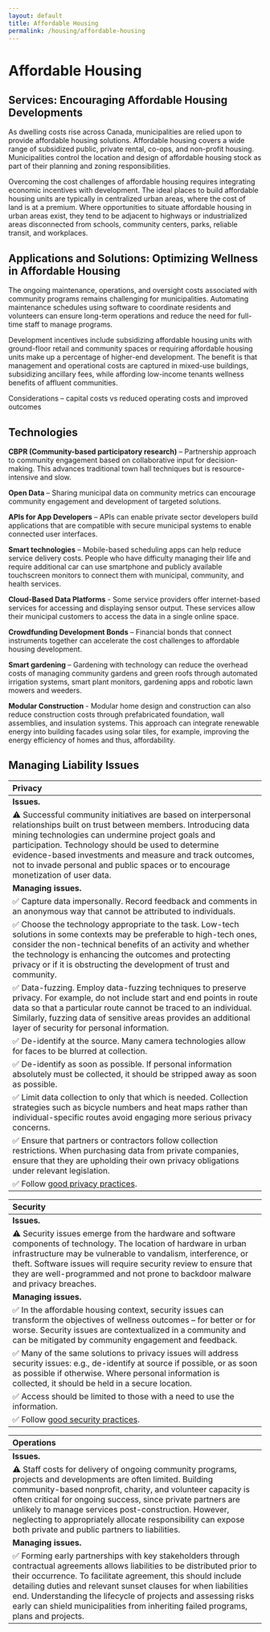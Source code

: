 ```yaml
---
layout: default
title: Affordable Housing
permalink: /housing/affordable-housing
---
```


# Affordable Housing

## Services: Encouraging Affordable Housing Developments <a id="services-encouraging-affordable-housing-developments"></a>

As dwelling costs rise across Canada, municipalities are relied upon to provide affordable housing solutions. Affordable housing covers a wide range of subsidized public, private rental, co-ops, and non-profit housing. Municipalities control the location and design of affordable housing stock as part of their planning and zoning responsibilities.

Overcoming the cost challenges of affordable housing requires integrating economic incentives with development. The ideal places to build affordable housing units are typically in centralized urban areas, where the cost of land is at a premium. Where opportunities to situate affordable housing in urban areas exist, they tend to be adjacent to highways or industrialized areas disconnected from schools, community centers, parks, reliable transit, and workplaces.

## Applications and Solutions: Optimizing Wellness in Affordable Housing

The ongoing maintenance, operations, and oversight costs associated with community programs remains challenging for municipalities. Automating maintenance schedules using software to coordinate residents and volunteers can ensure long-term operations and reduce the need for full-time staff to manage programs.

Development incentives include subsidizing affordable housing units with ground-floor retail and community spaces or requiring affordable housing units make up a percentage of higher-end development. The benefit is that management and operational costs are captured in mixed-use buildings, subsidizing ancillary fees, while affording low-income tenants wellness benefits of affluent communities.

Considerations – capital costs vs reduced operating costs and improved outcomes

## Technologies

**CBPR \(Community-based participatory research\)** – Partnership approach to community engagement based on collaborative input for decision-making. This advances traditional town hall techniques but is resource-intensive and slow.

**Open Data** – Sharing municipal data on community metrics can encourage community engagement and development of targeted solutions.

**APIs for App Developers** – APIs can enable private sector developers build applications that are compatible with secure municipal systems to enable connected user interfaces.

**Smart technologies** – Mobile-based scheduling apps can help reduce service delivery costs. People who have difficulty managing their life and require additional car can use smartphone and publicly available touchscreen monitors to connect them with municipal, community, and health services.

**Cloud-Based Data Platforms** - Some service providers offer internet-based services for accessing and displaying sensor output. These services allow their municipal customers to access the data in a single online space.

**Crowdfunding Development Bonds** – Financial bonds that connect instruments together can accelerate the cost challenges to affordable housing development.

**Smart gardening** – Gardening with technology can reduce the overhead costs of managing community gardens and green roofs through automated irrigation systems, smart plant monitors, gardening apps and robotic lawn mowers and weeders.

**Modular Construction** - Modular home design and construction can also reduce construction costs through prefabricated foundation, wall assemblies, and insulation systems. This approach can integrate renewable energy into building facades using solar tiles, for example, improving the energy efficiency of homes and thus, affordability.

## Managing Liability Issues

| Privacy |
| :--- |
| **Issues.** |
| ⚠ Successful community initiatives are based on interpersonal relationships built on trust between members. Introducing data mining technologies can undermine project goals and participation. Technology should be used to determine evidence-based investments and measure and track outcomes, not to invade personal and public spaces or to encourage monetization of user data. |
| **Managing issues.** |
| ✅ Capture data impersonally.  Record feedback and comments in an anonymous way that cannot be attributed to individuals. |
| ✅ Choose the technology appropriate to the task.  Low-tech solutions in some contexts may be preferable to high-tech ones, consider the non-technical benefits of an activity and whether the technology is enhancing the outcomes and protecting privacy or if it is obstructing the development of trust and community. |
| ✅ Data-fuzzing. Employ data-fuzzing techniques to preserve privacy. For example, do not include start and end points in route data so that a particular route cannot be traced to an individual. Similarly, fuzzing data of sensitive areas provides an additional layer of security for personal information. |
| ✅ De-identify at the source. Many camera technologies allow for faces to be blurred at collection. |
| ✅ De-identify as soon as possible.  If personal information absolutely must be collected, it should be stripped away as soon as possible. |
| ✅ Limit data collection to only that which is needed. Collection strategies such as bicycle numbers and heat maps rather than individual-specific routes avoid engaging more serious privacy concerns. |
| ✅ Ensure that partners or contractors follow collection restrictions. When purchasing data from private companies, ensure that they are upholding their own privacy obligations under relevant legislation. |
| ✅ Follow [good privacy practices](../meta-issues/privacy.md). |

| Security |
| :--- |
| **Issues.** |
| ⚠ Security issues emerge from the hardware and software components of technology. The location of hardware in urban infrastructure may be vulnerable to vandalism, interference, or theft. Software issues will require security review to ensure that they are well-programmed and not prone to backdoor malware and privacy breaches. |
| **Managing issues.** |
| ✅ In the affordable housing context, security issues can transform the objectives of wellness outcomes – for better or for worse. Security issues are contextualized in a community and can be mitigated by community engagement and feedback. |
| ✅ Many of the same solutions to privacy issues will address security issues:  e.g., de-identify at source if possible, or as soon as possible if otherwise.  Where personal information is collected, it should be held in a secure location. |
| ✅ Access should be limited to those with a need to use the information. |
| ✅ Follow [good security practices](../meta-issues/security.md). |

| Operations |
| :--- |
| **Issues.** |
| ⚠ Staff costs for delivery of ongoing community programs, projects and developments are often limited. Building community-based nonprofit, charity, and volunteer capacity is often critical for ongoing success, since private partners are unlikely to manage services post-construction. However, neglecting to appropriately allocate responsibility can expose both private and public partners to liabilities. |
| **Managing issues.** |
| ✅ Forming early partnerships with key stakeholders through contractual agreements allows liabilities to be distributed prior to their occurrence. To facilitate agreement, this should include detailing duties and relevant sunset clauses for when liabilities end. Understanding the lifecycle of projects and assessing risks early can shield municipalities from inheriting failed programs, plans and projects. |

